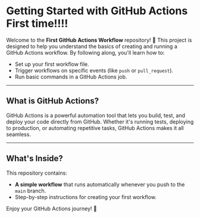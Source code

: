 

# **Getting Started with GitHub Actions First time!!!!**

Welcome to the **First GitHub Actions Workflow** repository! 🚀 This project is designed to help you understand the basics of creating and running a GitHub Actions workflow. By following along, you'll learn how to:

- Set up your first workflow file.
- Trigger workflows on specific events (like `push` or `pull_request`).
- Run basic commands in a GitHub Actions job.

---

## **What is GitHub Actions?**

GitHub Actions is a powerful automation tool that lets you build, test, and deploy your code directly from GitHub. Whether it's running tests, deploying to production, or automating repetitive tasks, GitHub Actions makes it all seamless.

---

## **What's Inside?**

This repository contains:
- **A simple workflow** that runs automatically whenever you push to the `main` branch.
- Step-by-step instructions for creating your first workflow.


Enjoy your GitHub Actions journey! 🎉
